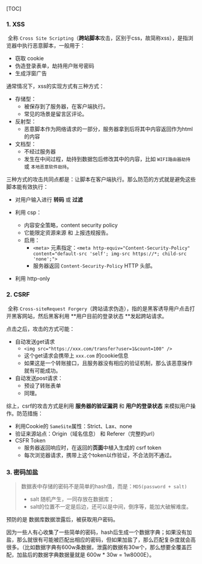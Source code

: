 [TOC]



### 1. XSS

​	全称 `Cross Site Scripting`（**跨站脚本**攻击，区别于css，故简称xss），是指浏览器中执行恶意脚本，一般用于：

* 窃取 cookie
* 伪造登录表单，劫持用户账号密码
* 生成浮窗广告

通常情况下，xss的实现方式有三种方式：

* 存储型：
    * 被保存到了服务器，在客户端执行。
    * 常见的场景是留言区评论。
* 反射型：
    * 恶意脚本作为网络请求的一部分，服务器拿到后将其中内容返回作为html的内容
* 文档型：
    * 不经过服务器
    * 发生在中间过程，劫持到数据包后修改其中的内容，比如 `WIFI路由器劫持` 或 `本地恶意软件劫持`。

三种方式的攻击共同点都是：让脚本在客户端执行。那么防范的方式就是避免这些脚本能有效执行：

* 对用户输入进行 **转码** 或 **过滤**

* 利用 csp：

    * 内容安全策略，content security policy
    * 它能限定资源来源 和 上报违规报告。
    * 启用：
        * `<meta>` 元素指定：`<meta http-equiv="Content-Security-Policy" content="default-src 'self'; img-src https://*; child-src 'none';">`
        * 服务器返回 `Content-Security-Policy` HTTP 头部。

* 利用 http-only

    

### 2. CSRF

​	全称 `Cross-siteRequest Forgery`（跨站请求伪造），指的是黑客诱导用户点击打开黑客网站，然后黑客利用 **用户目前的登录状态 **发起跨站请求。

点击之后，攻击的方式可能：

* 自动发送get请求
    * `<img src="https://xxx.com/transfer?user=1&count=100" />`
    * 这个get请求会携带上 `xxx.com` 的cookie信息
    * 如果这是一个转账接口，且服务器没有相应的验证机制，那么该恶意操作就有可能成功。
* 自动发送post请求：
    * 预设了转账表单
    * 同理。

综上，csrf的攻击方式是利用 **服务器的验证漏洞** 和 **用户的登录状态** 来模拟用户操作。防范措施：

* 利用Cookie的 `SameSite`属性：Strict、Lax、none
* 验证来源站点：Origin（域名信息） 和 Referer（完整的url）
* CSFR Token
    * 服务器返回响应时，在返回的**页面**中植入生成的 csrf token
    * 每次浏览器请求，携带上这个token以作验证，不合法则不通过。



### 3. 密码加盐

> 数据表中存储的密码不是简单的hash值，而是：`MD5(password + salt)`
>
> * salt 随机产生，一同存放在数据库；
> * salt的位置不一定是后边，还可以是中间，倒序等，能加大破解难度。

预防的是 数据库数据泄露后，被获取用户密码。

因为一些人有心收集了一些简单的密码，hash后生成一个数据字典；如果没有加盐，那么就很有可能被匹配出相应的密码，但如果加盐了，那么匹配复杂度就会高很多。（比如数据字典有600w条数据，泄露的数据有30w个，那么想要全覆盖匹配，加盐后的数据字典数据量就是 600w * 30w = 1w8000E）。



